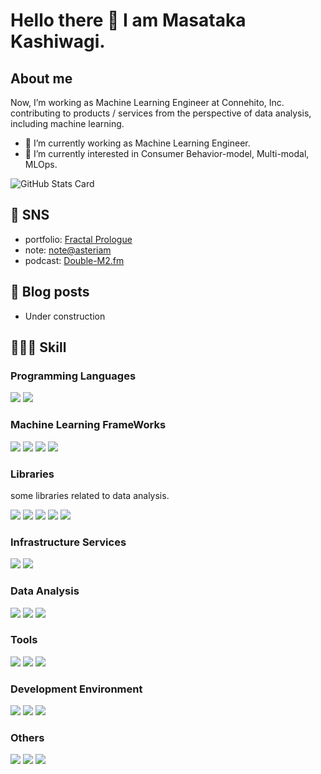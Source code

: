 # Hello there 👋 I am Masataka Kashiwagi.
## About me
Now, I’m working as Machine Learning Engineer at Connehito, Inc.  
contributing to products / services from the perspective of data analysis, including machine learning.

- 🔭 I’m currently working as Machine Learning Engineer.
- 🌱 I’m currently interested in Consumer Behavior-model, Multi-modal, MLOps.

![GitHub Stats Card](https://github-readme-stats.vercel.app/api?username=masatakashiwagi&show_icons=true&count_private=true&theme=flag-india)

## 📮 SNS
- portfolio: [Fractal Prologue](https://masatakashiwagi.github.io/portfolio/)
- note: [note@asteriam](https://note.com/asteriam/)
- podcast: [Double-M2.fm](https://anchor.fm/double-m2)

## 📝 Blog posts
- Under construction

## 🧑🏻‍💻 Skill
### Programming Languages
<p>
  <img src="https://img.shields.io/badge/-Python-3776AB?style=flat&logo=Python&logoColor=white"/>
  <img src="https://img.shields.io/badge/-Fortran-734F96?style=flat&logo=Fortran&logoColor=white"/>
</p>

### Machine Learning FrameWorks
<p>
  <img src="https://img.shields.io/badge/-scikit--learn-F7931E?style=flat&logo=scikit-learn&logoColor=white"/>
  <img src="https://img.shields.io/badge/-PyTorch-EE4C2C?style=flat&logo=PyTorch&logoColor=white"/>
  <img src="https://img.shields.io/badge/-Tensorflow-FF6F00?style=flat&logo=Tensorflow&logoColor=white"/>
  <img src="https://img.shields.io/badge/-Keras-D00000?style=flat&logo=Keras&logoColor=white"/>
</p>

### Libraries
some libraries related to data analysis.
<p>
  <img src="https://img.shields.io/badge/-numpy-013243?style=flat&logo=numpy&logoColor=white"/>
  <img src="https://img.shields.io/badge/-pandas-150458?style=flat&logo=pandas&logoColor=white"/>
  <img src="https://img.shields.io/badge/-SciPy-8CAAE6?style=flat&logo=SciPy&logoColor=white"/>
  <img src="https://img.shields.io/badge/-OpenCV-5C3EE8?style=flat&logo=OpenCV&logoColor=white"/>
  <img src="https://img.shields.io/badge/-Plotly-3F4F75?style=flat&logo=Plotly&logoColor=white"/>
</p>

### Infrastructure Services
<p>
  <img src="https://img.shields.io/badge/-Docker-2496ED?style=flat&logo=Docker&logoColor=white"/>
  <img src="https://img.shields.io/badge/-Amazon%20AWS-232F3E?style=flat&logo=Amazon%20AWS&logoColor=white"/>
</p>

### Data Analysis
<p>
  <img src="https://img.shields.io/badge/-Google%20BigQuery-4285F4?style=flat&logo=Google%20Cloud&logoColor=white"/>
  <img src="https://img.shields.io/badge/-Jupyter-F37626?style=flat&logo=Jupyter&logoColor=white"/>
  <img src="https://img.shields.io/badge/-Anaconda-44A833?style=flat&logo=Anaconda&logoColor=white"/>
</p>

### Tools
<p>
  <img src="https://img.shields.io/badge/-Git-F44D27?style=flat&logo=Git&logoColor=white"/>
  <img src="https://img.shields.io/badge/-Github-181717?style=flat&logo=GitHub&logoColor=white"/>
  <img src="https://img.shields.io/badge/-Slack-4A154B?style=flat&logo=Slack&logoColor=white"/>
</p>

### Development Environment
<p>
  <img src="https://img.shields.io/badge/-PyCharm-000000?style=flat&logo=PyCharm&logoColor=white"/>
  <img src="https://img.shields.io/badge/-IntelliJ%20IDEA-000000?style=flat&logo=IntelliJ%20IDEA&logoColor=white"/>
  <img src="https://img.shields.io/badge/-Visual%20Studio%20Code-007ACC?style=flat&logo=Visual%20Studio%20Code&logoColor=white"/>
</p>

### Others
<p>
  <img src="https://img.shields.io/badge/-Kaggle-20BEFF?style=flat&logo=Kaggle&logoColor=white"/>
  <img src="https://img.shields.io/badge/-Anchor-5000B9?style=flat&logo=Anchor&logoColor=white"/>
  <img src="https://img.shields.io/badge/-Audacity-0000CC?style=flat&logo=Audacity&logoColor=white"/>
</p>

<!-- https://simpleicons.org/ -->
